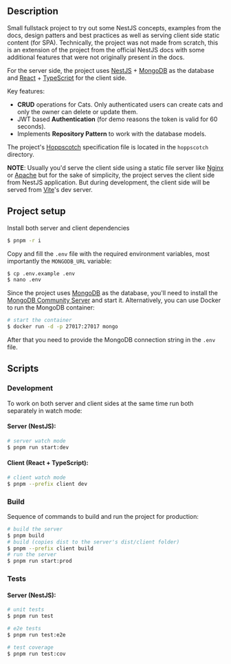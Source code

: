 ## Description

Small fullstack project to try out some NestJS concepts, examples from the docs, design patters and best practices as well as serving client side static content (for SPA).
Technically, the project was not made from scratch, this is an extension of the project from the official NestJS docs with some additional features that were not originally present in the docs.

For the server side, the project uses [NestJS](https://nestjs.com/) + [MongoDB](https://www.mongodb.com/) as the database and [React](https://reactjs.org/) + [TypeScript](https://www.typescriptlang.org/) for the client side.

Key features:

- **CRUD** operations for Cats. Only authenticated users can create cats and only the owner can delete or update them.
- JWT based **Authentication** (for demo reasons the token is valid for 60 seconds).
- Implements **Repository Pattern** to work with the database models.

The project's [Hoppscotch](https://hoppscotch.io/) specification file is located in the `hoppscotch` directory.

**NOTE**: Usually you'd serve the client side using a static file server like [Nginx](https://www.nginx.com/) or [Apache](https://httpd.apache.org/) but for the sake of simplicity, the project serves the client side from NestJS application. But during development, the client side will be served from [Vite](https://vitejs.dev/)'s dev server.

## Project setup

Install both server and client dependencies

```bash
$ pnpm -r i
```

Copy and fill the `.env` file with the required environment variables, most importantly the `MONGODB_URL` variable:

```bash
$ cp .env.example .env
$ nano .env
```

Since the project uses [MongoDB](https://www.mongodb.com/) as the database, you'll need to install the [MongoDB Community Server](https://www.mongodb.com/try/download/community) and start it.
Alternatively, you can use Docker to run the MongoDB container:

```bash
# start the container
$ docker run -d -p 27017:27017 mongo
```

After that you need to provide the MongoDB connection string in the `.env` file.

## Scripts

### Development

To work on both server and client sides at the same time run both separately in watch mode:

#### Server (NestJS):

```bash
# server watch mode
$ pnpm run start:dev
```

#### Client (React + TypeScript):

```bash
# client watch mode
$ pnpm --prefix client dev
```

### Build

Sequence of commands to build and run the project for production:

```bash
# build the server
$ pnpm build
# build (copies dist to the server's dist/client folder)
$ pnpm --prefix client build
# run the server
$ pnpm run start:prod

```

### Tests

#### Server (NestJS):

```bash
# unit tests
$ pnpm run test

# e2e tests
$ pnpm run test:e2e

# test coverage
$ pnpm run test:cov
```
